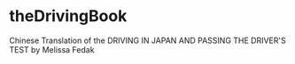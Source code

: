 theDrivingBook
==============

Chinese Translation of the DRIVING IN JAPAN AND PASSING THE DRIVER'S TEST by Melissa Fedak
